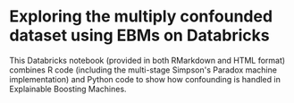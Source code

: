 # Exploring the multiply confounded dataset using EBMs on Databricks

This Databricks notebook (provided in both RMarkdown and HTML format) combines R code (including the multi-stage Simpson's Paradox machine implementation) and Python code to show how confounding is handled in Explainable Boosting Machines.
